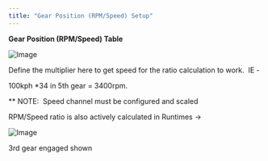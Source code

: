 ```yaml
---
title: "Gear Position (RPM/Speed) Setup"
---
```


**Gear Position (RPM/Speed) Table**


![Image](</lib/NewItem876.png>)



Define the multiplier here to get speed for the ratio calculation to work.&nbsp; IE -&nbsp;


&#49;00kph \*34 in 5th gear = 3400rpm. &nbsp;



\*\* NOTE:&nbsp; Speed channel must be configured and scaled


RPM/Speed ratio is also actively calculated in Runtimes -\>&nbsp;


![Image](</lib/NewItem877.png>)

&#51;rd gear engaged shown




